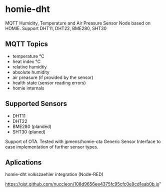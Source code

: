 # homie-dht
MQTT Humidity, Temperature and Air Preasure Sensor Node based on HOMIE. Support DHT11, DHT22, BME280, SHT30

## MQTT Topics
* temperature °C
* heat index °C
* relative humidtiy
* absolute humidity
* air preasure (if provided by the sensor)
* health state (sensor reading errors)
* homie internals
## Supported Sensors
* DHT11
* DHT22
* BME280 (planded)
* SHT30 (planed)

Support of OTA. Tested with jpmens/homie-ota
Generic Sensor Interface to ease implementation of further sensor types.

## Aplications
homie-dht volkszaehler integration (Node-RED)

https://gist.github.com/nuccleon/108d9656ee4375fc95cfc0e9cd1eab0b.js"
